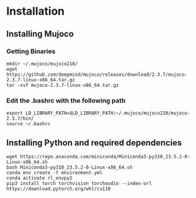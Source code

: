 # Installation 

## Installing Mujoco

### Getting Binaries
```
mkdir ~/.mujoco/mujoco210/
wget https://github.com/deepmind/mujoco/releases/download/2.3.7/mujoco-2.3.7-linux-x86_64.tar.gz
tar -xvf mujoco-2.3.7-linux-x86_64.tar.gz
```

### Edit the .bashrc with the following path
```
export LD_LIBRARY_PATH=$LD_LIBRARY_PATH:~/.mujoco/mujoco210/mujoco-2.3.7/bin/
source ~/.bashrc
```

## Installing Python and required dependencies
```
wget https://repo.anaconda.com/miniconda/Miniconda3-py310_23.5.2-0-Linux-x86_64.sh
bash Miniconda3-py310_23.5.2-0-Linux-x86_64.sh
conda env create -f environment.yml
conda activate rl_envpy2
pip3 install torch torchvision torchaudio --index-url https://download.pytorch.org/whl/cu118
```

